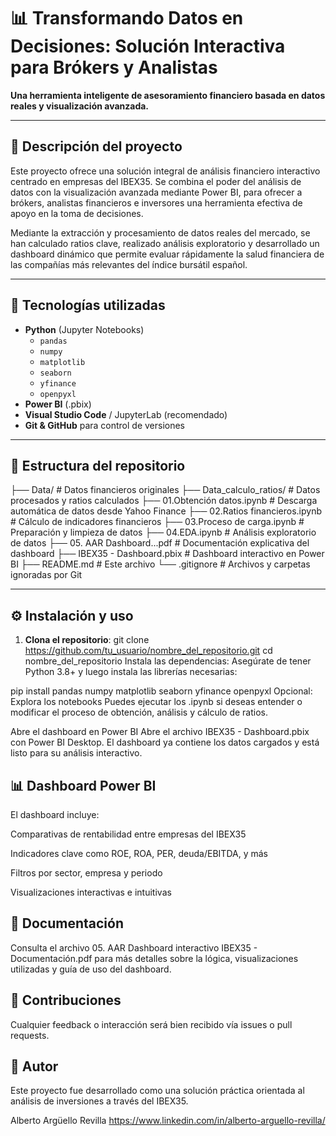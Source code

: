 # 📊 Transformando Datos en Decisiones: Solución Interactiva para Brókers y Analistas

**Una herramienta inteligente de asesoramiento financiero basada en datos reales y visualización avanzada.**

---

## 🚀 Descripción del proyecto

Este proyecto ofrece una solución integral de análisis financiero interactivo centrado en empresas del IBEX35. Se combina el poder del análisis de datos con la visualización avanzada mediante Power BI, para ofrecer a brókers, analistas financieros e inversores una herramienta efectiva de apoyo en la toma de decisiones.

Mediante la extracción y procesamiento de datos reales del mercado, se han calculado ratios clave, realizado análisis exploratorio y desarrollado un dashboard dinámico que permite evaluar rápidamente la salud financiera de las compañías más relevantes del índice bursátil español.

---

## 🧰 Tecnologías utilizadas

- **Python** (Jupyter Notebooks)
  - `pandas`
  - `numpy`
  - `matplotlib`
  - `seaborn`
  - `yfinance`
  - `openpyxl`
- **Power BI** (.pbix)
- **Visual Studio Code** / JupyterLab (recomendado)
- **Git & GitHub** para control de versiones

---

## 📁 Estructura del repositorio

  ├── Data/ # Datos financieros originales
  ├── Data_calculo_ratios/ # Datos procesados y ratios calculados
  ├── 01.Obtención datos.ipynb # Descarga automática de datos desde Yahoo Finance
  ├── 02.Ratios financieros.ipynb # Cálculo de indicadores financieros
  ├── 03.Proceso de carga.ipynb # Preparación y limpieza de datos
  ├── 04.EDA.ipynb # Análisis exploratorio de datos
  ├── 05. AAR Dashboard...pdf # Documentación explicativa del dashboard
  ├── IBEX35 - Dashboard.pbix # Dashboard interactivo en Power BI
  ├── README.md # Este archivo
  └── .gitignore # Archivos y carpetas ignoradas por Git

---

## ⚙️ Instalación y uso

1. **Clona el repositorio**:
   git clone https://github.com/tu_usuario/nombre_del_repositorio.git
   cd nombre_del_repositorio
Instala las dependencias:
Asegúrate de tener Python 3.8+ y luego instala las librerías necesarias:

pip install pandas numpy matplotlib seaborn yfinance openpyxl
Opcional: Explora los notebooks
Puedes ejecutar los .ipynb si deseas entender o modificar el proceso de obtención, análisis y cálculo de ratios.

Abre el dashboard en Power BI
Abre el archivo IBEX35 - Dashboard.pbix con Power BI Desktop. El dashboard ya contiene los datos cargados y está listo para su análisis interactivo.

## 📊 Dashboard Power BI
El dashboard incluye:

Comparativas de rentabilidad entre empresas del IBEX35

Indicadores clave como ROE, ROA, PER, deuda/EBITDA, y más

Filtros por sector, empresa y periodo

Visualizaciones interactivas e intuitivas

##  📝 Documentación
Consulta el archivo 05. AAR Dashboard interactivo IBEX35 - Documentación.pdf para más detalles sobre la lógica, visualizaciones utilizadas y guía de uso del dashboard.

## 🤝 Contribuciones
Cualquier feedback o interacción será bien recibido vía issues o pull requests.

## 👤 Autor
Este proyecto fue desarrollado como una solución práctica orientada al análisis de inversiones a través del IBEX35.

Alberto Argüello Revilla
https://www.linkedin.com/in/alberto-arguello-revilla/
